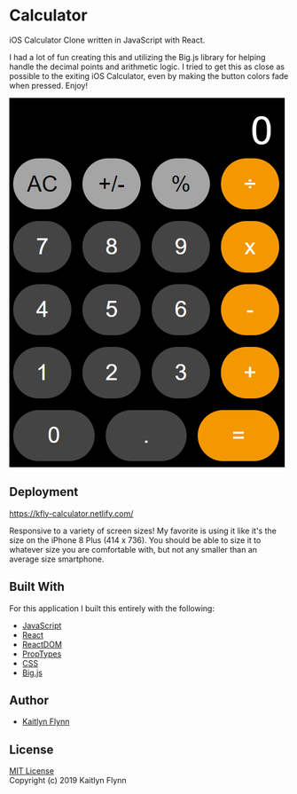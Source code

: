 # Calculator
iOS Calculator Clone written in JavaScript with React.

I had a lot of fun creating this and utilizing the Big.js library for helping handle the decimal points and arithmetic logic. I tried to get this as close as possible to the exiting iOS Calculator, even by making the button colors fade when pressed. Enjoy! 

![calc screenshot](2019-05-16-17-25-44.png)

## Deployment
https://kfly-calculator.netlify.com/ 

Responsive to a variety of screen sizes! My favorite is using it like it's the size on the iPhone 8 Plus (414 x 736). You should be able to size it to whatever size you are comfortable with, but not any smaller than an average size smartphone.

## Built With
For this application I built this entirely with the following: 
* [JavaScript](https://www.w3schools.com/js/)
* [React](https://reactjs.org/docs/getting-started.html)
* [ReactDOM](https://reactjs.org/docs/react-dom.html)
* [PropTypes](https://reactjs.org/docs/typechecking-with-proptypes.html)
* [CSS](https://www.w3schools.com/css/)
* [Big.js](https://yarnpkg.com/en/package/big.js)

## Author
* [Kaitlyn Flynn](https://kaitlynflynn.com/)

## License
[MIT License](https://github.com/kaitlynflynn/Calculator/blob/master/LICENSE)  
Copyright (c) 2019 Kaitlyn Flynn
